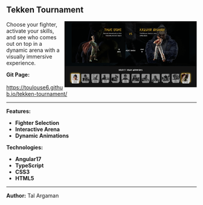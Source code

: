 ## Tekken Tournament

<img align="right" src="src/assets/tekken-screen.png" alt="tekken-battle-arena-screenshot" width="350">

Choose your fighter, activate your skills, and see who comes out on top in a dynamic arena with a visually immersive experience.

**Git Page:**  
<br>https://toulouse6.github.io/tekken-tournament/

---

**Features:**

- **Fighter Selection**
- **Interactive Arena**
- **Dynamic Animations**


**Technologies:**

- **Angular17**
- **TypeScript**
- **CSS3**
- **HTML5**

---

**Author:** Tal Argaman